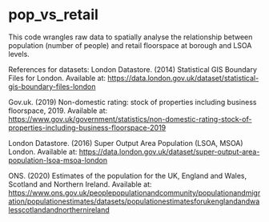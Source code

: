 # pop_vs_retail

This code wrangles raw data to spatially analyse the relationship between population (number of people) and retail floorspace at borough and LSOA levels.

References for datasets: 
London Datastore. (2014) Statistical GIS Boundary Files for London. Available at: https://data.london.gov.uk/dataset/statistical-gis-boundary-files-london

Gov.uk. (2019) Non-domestic rating: stock of properties including business floorspace, 2019. Available at: https://www.gov.uk/government/statistics/non-domestic-rating-stock-of-properties-including-business-floorspace-2019

London Datastore. (2016) Super Output Area Population (LSOA, MSOA) London. Available at: https://data.london.gov.uk/dataset/super-output-area-population-lsoa-msoa-london

ONS. (2020) Estimates of the population for the UK, England and Wales, Scotland and Northern Ireland. Available at: 
https://www.ons.gov.uk/peoplepopulationandcommunity/populationandmigration/populationestimates/datasets/populationestimatesforukenglandandwalesscotlandandnorthernireland

